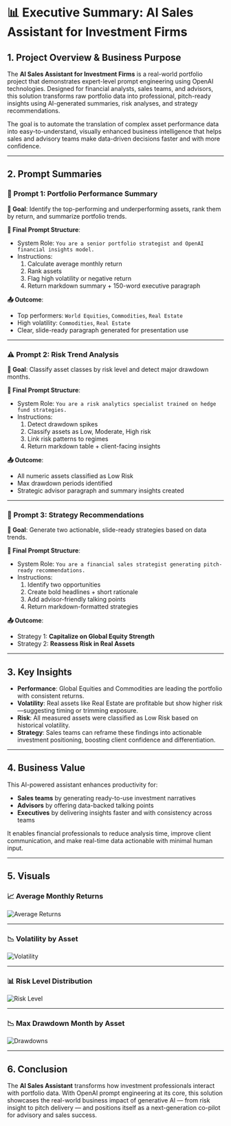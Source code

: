 # 📊 Executive Summary: AI Sales Assistant for Investment Firms

## 1. Project Overview & Business Purpose

The **AI Sales Assistant for Investment Firms** is a real-world portfolio project that demonstrates expert-level prompt engineering using OpenAI technologies. Designed for financial analysts, sales teams, and advisors, this solution transforms raw portfolio data into professional, pitch-ready insights using AI-generated summaries, risk analyses, and strategy recommendations.

The goal is to automate the translation of complex asset performance data into easy-to-understand, visually enhanced business intelligence that helps sales and advisory teams make data-driven decisions faster and with more confidence.

---

## 2. Prompt Summaries

### 🧠 Prompt 1: Portfolio Performance Summary

**📌 Goal**: Identify the top-performing and underperforming assets, rank them by return, and summarize portfolio trends.

**🧾 Final Prompt Structure**:
- System Role: `You are a senior portfolio strategist and OpenAI financial insights model.`
- Instructions:
  1. Calculate average monthly return
  2. Rank assets
  3. Flag high volatility or negative return
  4. Return markdown summary + 150-word executive paragraph

**📤 Outcome**:
- Top performers: `World Equities`, `Commodities`, `Real Estate`
- High volatility: `Commodities`, `Real Estate`
- Clear, slide-ready paragraph generated for presentation use

---

### ⚠️ Prompt 2: Risk Trend Analysis

**📌 Goal**: Classify asset classes by risk level and detect major drawdown months.

**🧾 Final Prompt Structure**:
- System Role: `You are a risk analytics specialist trained on hedge fund strategies.`
- Instructions:
  1. Detect drawdown spikes
  2. Classify assets as Low, Moderate, High risk
  3. Link risk patterns to regimes
  4. Return markdown table + client-facing insights

**📤 Outcome**:
- All numeric assets classified as Low Risk
- Max drawdown periods identified
- Strategic advisor paragraph and summary insights created

---

### 🧠 Prompt 3: Strategy Recommendations

**📌 Goal**: Generate two actionable, slide-ready strategies based on data trends.

**🧾 Final Prompt Structure**:
- System Role: `You are a financial sales strategist generating pitch-ready recommendations.`
- Instructions:
  1. Identify two opportunities
  2. Create bold headlines + short rationale
  3. Add advisor-friendly talking points
  4. Return markdown-formatted strategies

**📤 Outcome**:
- Strategy 1: **Capitalize on Global Equity Strength**
- Strategy 2: **Reassess Risk in Real Assets**

---

## 3. Key Insights

- **Performance**: Global Equities and Commodities are leading the portfolio with consistent returns.
- **Volatility**: Real assets like Real Estate are profitable but show higher risk—suggesting timing or trimming exposure.
- **Risk**: All measured assets were classified as Low Risk based on historical volatility.
- **Strategy**: Sales teams can reframe these findings into actionable investment positioning, boosting client confidence and differentiation.

---

## 4. Business Value

This AI-powered assistant enhances productivity for:
- **Sales teams** by generating ready-to-use investment narratives
- **Advisors** by offering data-backed talking points
- **Executives** by delivering insights faster and with consistency across teams

It enables financial professionals to reduce analysis time, improve client communication, and make real-time data actionable with minimal human input.

---

## 5. Visuals

### 📈 Average Monthly Returns  
![Average Returns](../charts/avg_returns.png)

---

### 📉 Volatility by Asset  
![Volatility](../charts/volatility.png)

---

### 📊 Risk Level Distribution  
![Risk Level](../charts/risk_level_distribution.png)

---

### 📉 Max Drawdown Month by Asset  
![Drawdowns](../charts/drawdown_months.png)

---

## 6. Conclusion

The **AI Sales Assistant** transforms how investment professionals interact with portfolio data. With OpenAI prompt engineering at its core, this solution showcases the real-world business impact of generative AI — from risk insight to pitch delivery — and positions itself as a next-generation co-pilot for advisory and sales success.